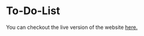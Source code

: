 # To-Do-List

<p>You can checkout the live version of the website <a href="https://himabindu-120.github.io/To-Do-List/">here.</a></p>
